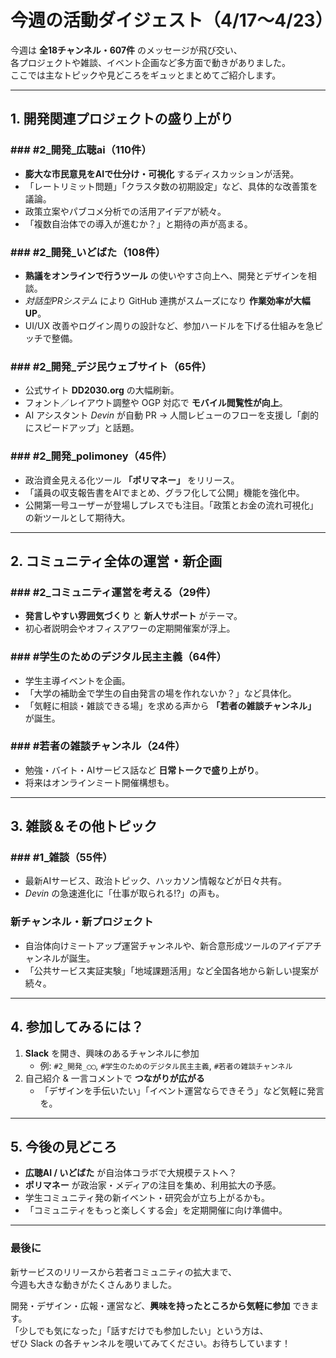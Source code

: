 # 今週の活動ダイジェスト（4/17〜4/23）

今週は **全18チャンネル・607件** のメッセージが飛び交い、  
各プロジェクトや雑談、イベント企画など多方面で動きがありました。  
ここでは主なトピックや見どころをギュッとまとめてご紹介します。

---

## 1. 開発関連プロジェクトの盛り上がり

### ### #2_開発_広聴ai（110件）
- **膨大な市民意見をAIで仕分け・可視化** するディスカッションが活発。  
- 「レートリミット問題」「クラスタ数の初期設定」など、具体的な改善策を議論。  
- 政策立案やパブコメ分析での活用アイデアが続々。  
- 「複数自治体での導入が進むか？」と期待の声が高まる。

### ### #2_開発_いどばた（108件）
- **熟議をオンラインで行うツール** の使いやすさ向上へ、開発とデザインを相談。  
- *対話型PRシステム* により GitHub 連携がスムーズになり **作業効率が大幅UP**。  
- UI/UX 改善やログイン周りの設計など、参加ハードルを下げる仕組みを急ピッチで整備。

### ### #2_開発_デジ民ウェブサイト（65件）
- 公式サイト **DD2030.org** の大幅刷新。  
- フォント／レイアウト調整や OGP 対応で **モバイル閲覧性が向上**。  
- AI アシスタント *Devin* が自動 PR → 人間レビューのフローを支援し「劇的にスピードアップ」と話題。

### ### #2_開発_polimoney（45件）
- 政治資金見える化ツール **「ポリマネー」** をリリース。  
- 「議員の収支報告書をAIでまとめ、グラフ化して公開」機能を強化中。  
- 公開第一号ユーザーが登場しプレスでも注目。「政策とお金の流れ可視化」の新ツールとして期待大。

---

## 2. コミュニティ全体の運営・新企画

### ### #2_コミュニティ運営を考える（29件）
- **発言しやすい雰囲気づくり** と **新人サポート** がテーマ。  
- 初心者説明会やオフィスアワーの定期開催案が浮上。

### ### #学生のためのデジタル民主主義（64件）
- 学生主導イベントを企画。  
- 「大学の補助金で学生の自由発言の場を作れないか？」など具体化。  
- 「気軽に相談・雑談できる場」を求める声から **「若者の雑談チャンネル」** が誕生。

### ### #若者の雑談チャンネル（24件）
- 勉強・バイト・AIサービス話など **日常トークで盛り上がり**。  
- 将来はオンラインミート開催構想も。

---

## 3. 雑談＆その他トピック

### ### #1_雑談（55件）
- 最新AIサービス、政治トピック、ハッカソン情報などが日々共有。  
- *Devin* の急速進化に「仕事が取られる!?」の声も。

### 新チャンネル・新プロジェクト
- 自治体向けミートアップ運営チャンネルや、新合意形成ツールのアイデアチャンネルが誕生。  
- 「公共サービス実証実験」「地域課題活用」など全国各地から新しい提案が続々。

---

## 4. 参加してみるには？

1. **Slack** を開き、興味のあるチャンネルに参加  
   - 例: `#2_開発_◯◯`, `#学生のためのデジタル民主主義`, `#若者の雑談チャンネル`
2. 自己紹介 & 一言コメントで **つながりが広がる**  
   - 「デザインを手伝いたい」「イベント運営ならできそう」など気軽に発言を。

---

## 5. 今後の見どころ

- **広聴AI / いどばた** が自治体コラボで大規模テストへ？  
- **ポリマネー** が政治家・メディアの注目を集め、利用拡大の予感。  
- 学生コミュニティ発の新イベント・研究会が立ち上がるかも。  
- 「コミュニティをもっと楽しくする会」を定期開催に向け準備中。

---

### 最後に

新サービスのリリースから若者コミュニティの拡大まで、  
今週も大きな動きがたくさんありました。  

開発・デザイン・広報・運営など、**興味を持ったところから気軽に参加** できます。  
「少しでも気になった」「話すだけでも参加したい」という方は、  
ぜひ Slack の各チャンネルを覗いてみてください。お待ちしています！